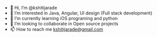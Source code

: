 - 👋 Hi, I’m @kshitijarade
- 👀 I’m interested in Java, Angular, UI design (Full stack development)
- 🌱 I’m currently learning iOS programing and python
- 💞️ I’m looking to collaborate in Open source projects
- 📫 How to reach me kshitijarade@gmail.com

<!---
kshitijarade/kshitijarade is a ✨ special ✨ repository because its `README.md` (this file) appears on your GitHub profile.
You can click the Preview link to take a look at your changes.
--->
